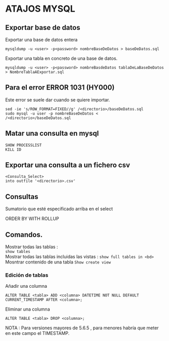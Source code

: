 # ATAJOS MYSQL
## Exportar base de datos

Exportar una base de datos entera

````
mysqldump -u <user> -p<password> nombreBaseDeDatos > baseDeDatos.sql
````
Exportar una tabla en concreto de una base de datos.
````
mysqldump -u <user> -p<password> nombreBasdeDatos tablaDeLaBaseDeDatos > NombreTablaAExportar.sql
````
## Para el error ERROR 1031 (HY000)

Este error se suele dar cuando se quiere importar.
````
sed -ie 's/ROW_FORMAT=FIXED//g' /<directorio>/baseDeDatos.sql 
sudo mysql -u user -p nombreBaseDeDatos < /<directorio>/baseDeDatos.sql 

````
## Matar una consulta en mysql
````
SHOW PROCESSLIST
KILL ID
````
## Exportar una consulta a un fichero csv

````
<Consulta_Select>
into outfile '<directorio>.csv' 
````
## Consultas

Sumatorio que esté especificado arriba en el select

ORDER BY <campo> WITH ROLLUP

## Comandos.
Mostrar todas las tablas :<br>
`show tables`<br>
Mostrar todas las tablas incluidas las vistas : 
`show full tables in <bd>`<br>
Mosntrar contenido de una tabla
`Show create view`<br>

### Edición de tablas

Añadir una columna
````
ALTER TABLE <tabla> ADD <columna> DATETIME NOT NULL DEFAULT CURRENT_TIMESTAMP AFTER <columna>;
````
Eliminar una columna
````
ALTER TABLE <tabla> DROP <columna>;
````

NOTA : Para versiones mayores de 5.6.5 , para menores habría que meter en este campo el TIMESTAMP.
